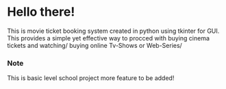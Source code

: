 # Hello there! #
This is movie ticket booking system created in python using tkinter for GUI.
This provides a simple yet effective way to procced with buying cinema tickets and watching/ buying online Tv-Shows or Web-Series/

### Note ###
This is basic level school project more feature to be added! 